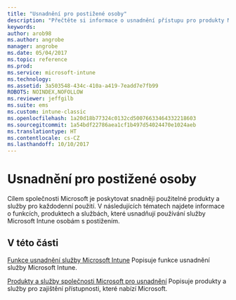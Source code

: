 ```yaml
---
title: "Usnadnění pro postižené osoby"
description: "Přečtěte si informace o usnadnění přístupu pro produkty Microsoftu."
keywords: 
author: arob98
ms.author: angrobe
manager: angrobe
ms.date: 05/04/2017
ms.topic: reference
ms.prod: 
ms.service: microsoft-intune
ms.technology: 
ms.assetid: 3a503548-434c-410a-a419-7eadd7e7fb99
ROBOTS: NOINDEX,NOFOLLOW
ms.reviewer: jeffgilb
ms.suite: ems
ms.custom: intune-classic
ms.openlocfilehash: 1a20d18b77324c0132cd50076633464332218603
ms.sourcegitcommit: 1a54bdf22786aea1cf1b497d54024470e1024aeb
ms.translationtype: HT
ms.contentlocale: cs-CZ
ms.lasthandoff: 10/10/2017
---
```

# <a name="accessibility-for-people-with-disabilities"></a>Usnadnění pro postižené osoby
Cílem společnosti Microsoft je poskytovat snadněji použitelné produkty a služby pro každodenní použití. V následujících tématech najdete informace o funkcích, produktech a službách, které usnadňují používání služby Microsoft Intune osobám s postižením.

## <a name="in-this-section"></a>V této části
[Funkce usnadnění služby Microsoft Intune](accessibility-features-of-microsoft-intune.md) Popisuje funkce usnadnění služby Microsoft Intune.

[Produkty a služby společnosti Microsoft pro usnadnění](accessibility-products-and-services-from-microsoft.md) Popisuje produkty a služby pro zajištění přístupnosti, které nabízí Microsoft.
